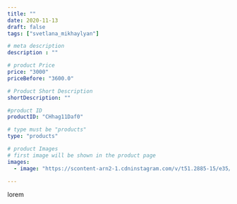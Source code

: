 ```yaml
---
title: ""
date: 2020-11-13
draft: false
tags: ["svetlana_mikhaylyan"]

# meta description
description : ""

# product Price
price: "3000"
priceBefore: "3600.0"

# Product Short Description
shortDescription: ""

#product ID
productID: "CHhag11Daf0"

# type must be "products"
type: "products"

# product Images
# first image will be shown in the product page
images:
  - image: "https://scontent-arn2-1.cdninstagram.com/v/t51.2885-15/e35/124649361_596968124370934_3034232128574788244_n.jpg?se=7&tp=1&_nc_ht=scontent-arn2-1.cdninstagram.com&_nc_cat=110&_nc_ohc=_Q2ayjIqIXAAX9AZkm1&ccb=7-4&oh=b41277a148cb605f0dc2c86260ce23a6&oe=60818E69&_nc_sid=86f79a&ig_cache_key=MjQ0MTM0OTA3OTA0MjQ2NzgyOA%3D%3D.2-ccb7-4"

---
```

lorem
